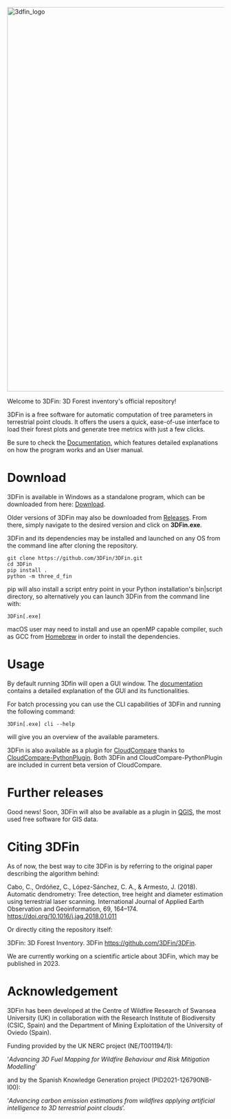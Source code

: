 
<img width="892" alt="3dfin_logo" src="https://user-images.githubusercontent.com/68945855/233049674-8d2c96a7-8abc-4a7c-8e83-4a329ba6dd0c.png">

Welcome to 3DFin: 3D Forest inventory's official repository!

3DFin is a free software for automatic computation of tree parameters in terrestrial point clouds. It offers the users a quick, ease-of-use interface to load their forest plots and generate tree metrics with just a few clicks.

Be sure to check the [Documentation](https://github.com/3DFin/3DFin/blob/main/src/three_d_fin/documentation/documentation.pdf), which features detailed explanations on how the program works and an User manual.


# Download 

3DFin is available in Windows as a standalone program, which can be downloaded from here: [Download](https://github.com/3DFin/3DFin/releases/download/3DFin.exe).

Older versions of 3DFin may also be downloaded from [Releases](https://github.com/3DFin/3DFin/releases/). From there, simply navigate to the desired version and click on __3DFin.exe__.


3DFin and its dependencies may be installed and launched on any OS from the command line after cloning the repository. 

```console
git clone https://github.com/3DFin/3DFin.git
cd 3DFin
pip install .
python -m three_d_fin
```

pip will also install a script entry point in your Python installation's bin|script directory, so alternatively you can launch 3DFin from the command line with:  

```console
3DFin[.exe]
```

macOS user may need to install and use an openMP capable compiler, such as GCC from [Homebrew](https://brew.sh/) in order to install the dependencies. 


# Usage

By default running 3Dfin will open a GUI window. The [documentation](https://github.com/3DFin/3DFin/blob/main/src/three_d_fin/documentation/documentation.pdf) contains a detailed explanation of the GUI and its functionalities.

For batch processing you can use the CLI capabilities of 3DFin and running the following command:
```console
3DFin[.exe] cli --help
```
will give you an overview of the available parameters. 

3DFin is also available as a plugin for [CloudCompare](https://www.danielgm.net/cc/) thanks to [CloudCompare-PythonPlugin](https://github.com/tmontaigu/CloudCompare-PythonPlugin). Both 3DFin and CloudCompare-PythonPlugin are included in current beta version of CloudCompare.


# Further releases

Good news! Soon, 3DFin will also be available as a plugin in [QGIS](https://www.qgis.org/en/site/), the most used free software for GIS data.

# Citing 3DFin

As of now, the best way to cite 3DFin is by referring to the original paper describing the algorithm behind:

Cabo, C., Ordóñez, C., López-Sánchez, C. A., & Armesto, J. (2018). Automatic dendrometry: Tree detection, tree height and diameter estimation using terrestrial laser scanning. International Journal of Applied Earth Observation and Geoinformation, 69, 164–174. https://doi.org/10.1016/j.jag.2018.01.011

Or directly citing the repository itself:

3DFin: 3D Forest Inventory. 3DFin https://github.com/3DFin/3DFin.

We are currently working on a scientific article about 3DFin, which may be published in 2023.


# Acknowledgement

3DFin has been developed at the Centre of Wildfire Research of Swansea University (UK) in collaboration with the Research Institute of Biodiversity (CSIC, Spain) and the Department of Mining Exploitation of the University of Oviedo (Spain). 

Funding provided by the UK NERC project (NE/T001194/1): 

'_Advancing 3D Fuel Mapping for Wildfire Behaviour and Risk Mitigation Modelling_' 

and by the Spanish Knowledge Generation project (PID2021-126790NB-I00): 

‘_Advancing carbon emission estimations from wildfires applying artificial intelligence to 3D terrestrial point clouds_’.
